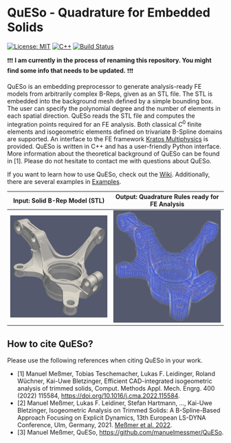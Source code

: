 # QuESo - Quadrature for Embedded Solids

[![License: MIT](https://img.shields.io/badge/License-BSD4-green.svg)](https://github.com/manuelmessmer/QuESo/blob/main/LICENSE) [![C++][c++-image]][c++standard] [![Build Status](https://github.com/manuelmessmer/QuESo/actions/workflows/ci.yml/badge.svg?branch=main)](https://github.com/manuelmessmer/QuESo/actions)

[c++-image]: https://img.shields.io/badge/C++-17-blue.svg?style=flat&logo=c%2B%2B
[c++standard]: https://isocpp.org/std/the-standard

:exclamation::exclamation::exclamation: **I am currently in the process of renaming this repository. You might find some info that needs to be updated.** :exclamation::exclamation::exclamation:

QuESo is an embedding preprocessor to generate analysis-ready FE models from arbitrarily complex B-Reps, given as an STL file. The STL is embedded into the background mesh defined by a simple bounding box. The user can specify the polynomial degree and the number of elements in each spatial direction. QuESo reads the STL file and computes the integration points required for an FE analysis. Both classical $C^0$ finite elements and isogeometric elements defined on trivariate B-Spline domains are supported. An interface to the FE framework [Kratos Multiphysics](https://github.com/KratosMultiphysics/Kratos) is provided. QuESo is written in C++ and has a user-friendly Python interface. More information about the theoretical background of QuESo can be found in [1]. Please do not hesitate to contact me with questions about QuESo.

If you want to learn how to use QuESo, check out the [Wiki](https://github.com/manuelmessmer/QuESo/wiki/Getting-Started). Additionally, there are several examples in [Examples](https://github.com/manuelmessmer/QuESo/tree/main/examples).

Input: Solid B-Rep Model (STL)             |  Output: Quadrature Rules ready for FE Analysis
:-------------------------:|:-------------------------:
![](https://github.com/manuelmessmer/QuESo/blob/main/docs/brep.png)  |  ![](https://github.com/manuelmessmer/QuESo/blob/main/docs/iga_model.png)

## How to cite QuESo?
Please use the following references when citing QuESo in your work.
- [1] Manuel Meßmer, Tobias Teschemacher, Lukas F. Leidinger, Roland Wüchner, Kai-Uwe Bletzinger, Efficient CAD-integrated isogeometric analysis of trimmed solids, Comput. Methods Appl. Mech. Engrg. 400 (2022) 115584, https://doi.org/10.1016/j.cma.2022.115584.
- [2] Manuel Meßmer, Lukas F. Leidiner, Stefan Hartmann, ..., Kai-Uwe Bletzinger, Isogeometric Analysis on Trimmed Solids: A B-Spline-Based Approach Focusing on Explicit Dynamics, 13th European LS-DYNA Conference, Ulm, Germany, 2021. [Meßmer et al. 2022](https://www.researchgate.net/publication/357053531_Isogeometric_Analysis_on_Trimmed_Solids_A_B-Spline-Based_Approach_Focusing_on_Explicit_Dynamics).
- [3] Manuel Meßmer, QuESo, https://github.com/manuelmessmer/QuESo.

